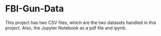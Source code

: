 # FBI-Gun-Data
 This project has two CSV files, which are the two datasets handled in this project. Also, the Jupyter Notebook as a pdf file and ipynb. 
